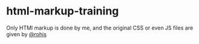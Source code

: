 # html-markup-training

Only HTMl markup is done by me, and the original CSS or even JS files are given by <a href="https://github.com/rohjs">@rohjs</a>

